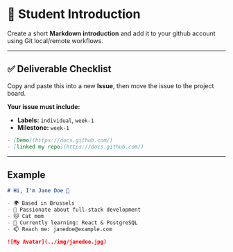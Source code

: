 # 👤 Student Introduction

Create a short **Markdown introduction** and add it to your github account using Git local/remote workflows.

---

## ✅ Deliverable Checklist

Copy and paste this into a new **Issue**, then move the issue to the project board.

**Your issue must include:**

- **Labels:** `individual`, `week-1`
- **Milestone:** `week-1`

```md
- [Demo](https://docs.github.com/)
- [linked my repo](https://docs.github.com/)
```

---

## Example

```md
# Hi, I'm Jane Doe 👋

- 🌍 Based in Brussels
- 🧠 Passionate about full-stack development
- 🐱 Cat mom
- 🌱 Currently learning: React & PostgreSQL
- 📫 Reach me: janedoe@example.com

![My Avatar](../img/janedoe.jpg)
```
